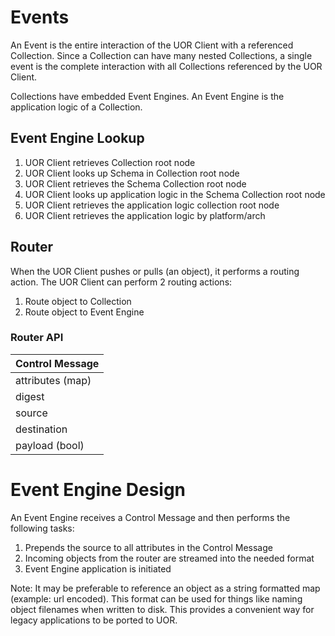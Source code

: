 # Events

An Event is the entire interaction of the UOR Client with a referenced Collection. Since a Collection can have many nested Collections, a single event is the complete interaction with all Collections referenced by the UOR Client.

Collections have embedded Event Engines. An Event Engine is the application logic of a Collection. 

## Event Engine Lookup

1. UOR Client retrieves Collection root node
2. UOR Client looks up Schema in Collection root node
3. UOR Client retrieves the Schema Collection root node
4. UOR Client looks up application logic in the Schema Collection root node
5. UOR Client retrieves the application logic collection root node
6. UOR Client retrieves the application logic by platform/arch


## Router

When the UOR Client pushes or pulls (an object), it performs a routing action. The UOR Client can perform 2 routing actions:

1. Route object to Collection
2. Route object to Event Engine


### Router API
| Control Message   |
|-------------------|
| attributes (map)  | {The attributes of the object}|
| digest            | {The digest of the object}
| source            | {The source address of the object}
| destination       | {The destination address of the object}
| payload (bool)    | {If no payload, the object is only attributes}

# Event Engine Design

An Event Engine receives a Control Message and then performs the following tasks:

1. Prepends the source to all attributes in the Control Message
2. Incoming objects from the router are streamed into the needed format
3. Event Engine application is initiated

Note: It may be preferable to reference an object as a string formatted map (example: url encoded). This format can be used for things like naming object filenames when written to disk. This provides a convenient way for legacy applications to be ported to UOR. 









